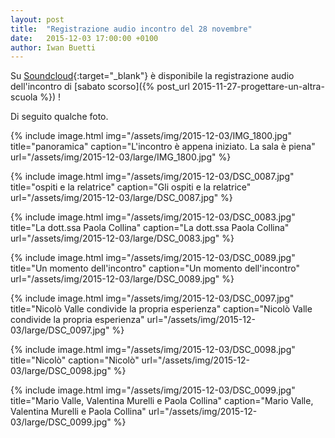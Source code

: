 ```yaml
---
layout: post
title:  "Registrazione audio incontro del 28 novembre"
date:   2015-12-03 17:00:00 +0100
author: Iwan Buetti
---
```


Su [Soundcloud](https://soundcloud.com/hrundi-bakshi/progettare-unaltra-scuola-il-metodo-montessori-per-tutti){:target="_blank"} è disponibile la registrazione audio dell'incontro di [sabato scorso]({% post_url 2015-11-27-progettare-un-altra-scuola %}) !

Di seguito qualche foto.

{% include image.html
  img="/assets/img/2015-12-03/IMG_1800.jpg"
  title="panoramica"
  caption="L'incontro è appena iniziato. La sala è piena"
  url="/assets/img/2015-12-03/large/IMG_1800.jpg"
%}

{% include image.html
  img="/assets/img/2015-12-03/DSC_0087.jpg"
  title="ospiti e la relatrice"
  caption="Gli ospiti e la relatrice"
  url="/assets/img/2015-12-03/large/DSC_0087.jpg"
%}


{% include image.html
  img="/assets/img/2015-12-03/DSC_0083.jpg"
  title="La dott.ssa Paola Collina"
  caption="La dott.ssa Paola Collina"
  url="/assets/img/2015-12-03/large/DSC_0083.jpg"
%}




{% include image.html
  img="/assets/img/2015-12-03/DSC_0089.jpg"
  title="Un momento dell'incontro"
  caption="Un momento dell'incontro"
  url="/assets/img/2015-12-03/large/DSC_0089.jpg"
%}

 {% include image.html
  img="/assets/img/2015-12-03/DSC_0097.jpg"
  title="Nicolò Valle condivide la propria esperienza"
  caption="Nicolò Valle condivide la propria esperienza"
  url="/assets/img/2015-12-03/large/DSC_0097.jpg"
 %}


 {% include image.html
  img="/assets/img/2015-12-03/DSC_0098.jpg"
  title="Nicolò"
  caption="Nicolò"
  url="/assets/img/2015-12-03/large/DSC_0098.jpg"
 %}

 {% include image.html
  img="/assets/img/2015-12-03/DSC_0099.jpg"
  title="Mario Valle, Valentina Murelli e Paola Collina"
  caption="Mario Valle, Valentina Murelli e Paola Collina"
  url="/assets/img/2015-12-03/large/DSC_0099.jpg"
 %}



